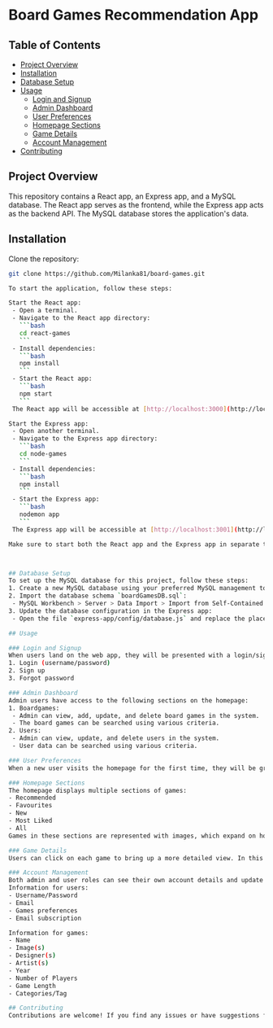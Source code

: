 # Board Games Recommendation App

## Table of Contents
- [Project Overview](#project-overview)
- [Installation](#installation)
- [Database Setup](#database-setup)
- [Usage](#usage)
  - [Login and Signup](#login-and-signup)
  - [Admin Dashboard](#admin-dashboard)
  - [User Preferences](#user-preferences)
  - [Homepage Sections](#homepage-sections)
  - [Game Details](#game-details)
  - [Account Management](#account-management)
- [Contributing](#contributing)

## Project Overview
This repository contains a React app, an Express app, and a MySQL database. The React app serves as the frontend, while the Express app acts as the backend API. The MySQL database stores the application's data.

## Installation
  Clone the repository:
  ```bash
  git clone https://github.com/Milanka81/board-games.git

To start the application, follow these steps:

Start the React app:
   - Open a terminal.
   - Navigate to the React app directory:
     ```bash
     cd react-games
     ```
   - Install dependencies:
     ```bash
     npm install
     ```
   - Start the React app:
     ```bash
     npm start
     ```
   The React app will be accessible at [http://localhost:3000](http://localhost:3000).

 Start the Express app:
   - Open another terminal.
   - Navigate to the Express app directory:
     ```bash
     cd node-games
     ```
   - Install dependencies:
     ```bash
     npm install
     ```
   - Start the Express app:
     ```bash
     nodemon app
     ```
   The Express app will be accessible at [http://localhost:3001](http://localhost:3001).

Make sure to start both the React app and the Express app in separate terminals to keep them running simultaneously. This will allow the frontend and backend to communicate properly.



## Database Setup
To set up the MySQL database for this project, follow these steps:
1. Create a new MySQL database using your preferred MySQL management tool (e.g., MySQL Workbench).
2. Import the database schema `boardGamesDB.sql`:
   - MySQL Workbench > Server > Data Import > Import from Self-Contained File
3. Update the database configuration in the Express app:
   - Open the file `express-app/config/database.js` and replace the placeholders with your MySQL database credentials.

## Usage

### Login and Signup
When users land on the web app, they will be presented with a login/signup screen that offers the following options:
1. Login (username/password)
2. Sign up
3. Forgot password

### Admin Dashboard
Admin users have access to the following sections on the homepage:
1. Boardgames:
   - Admin can view, add, update, and delete board games in the system.
   - The board games can be searched using various criteria.
2. Users:
   - Admin can view, update, and delete users in the system.
   - User data can be searched using various criteria.

### User Preferences
When a new user visits the homepage for the first time, they will be greeted with a form to enter preferences for board games. Preferences include type/categories, designer(s), artist(s), number of players, and game length/time.

### Homepage Sections
The homepage displays multiple sections of games:
- Recommended
- Favourites
- New
- Most Liked
- All
Games in these sections are represented with images, which expand on hover to show more information about the game. Users can search for particular board games using various criteria.

### Game Details
Users can click on each game to bring up a more detailed view. In this view, users can rate the game, add it to favourites, view/add comments, and opt-in to receive emails when new games that fit their criteria are added.

### Account Management
Both admin and user roles can see their own account details and update them. Users can also update their preferences about games.
Information for users:
- Username/Password
- Email
- Games preferences
- Email subscription

Information for games:
- Name
- Image(s)
- Designer(s)
- Artist(s)
- Year
- Number of Players
- Game Length
- Categories/Tag

## Contributing
Contributions are welcome! If you find any issues or have suggestions for improvements, please submit a pull request or open an issue.

